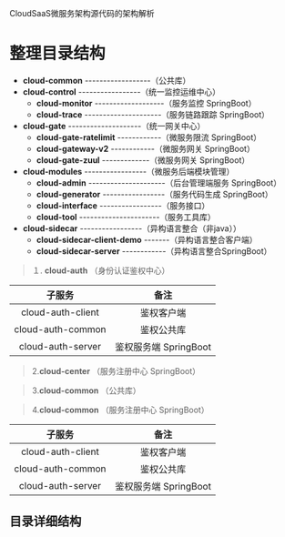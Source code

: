 CloudSaaS微服务架构源代码的架构解析

# 整理目录结构


* **cloud-common** ------------------（公共库）
* **cloud-control** -----------------（统一监控运维中心）
  * **cloud-monitor** -------------------（服务监控 SpringBoot）
  * **cloud-trace** ---------------------（服务链路跟踪 SpringBoot）
* **cloud-gate** --------------------（统一网关中心）
  * **cloud-gate-ratelimit** ------------（微服务限流 SpringBoot）
  * **cloud-gateway-v2** ------------（微服务网关 SpringBoot）
  * **cloud-gate-zuul** -------------（微服务网关 SpringBoot）
* **cloud-modules** -----------------（微服务后端模块管理）
  * **cloud-admin** ---------------------（后台管理端服务 SpringBoot）
  * **cloud-generator** -----------------（服务代码生成 SpringBoot）
  * **cloud-interface** -----------------（服务接口）
  * **cloud-tool** ----------------------（服务工具库）
* **cloud-sidecar** -----------------（异构语言整合（非java））
  * **cloud-sidecar-client-demo** -------（异构语言整合客户端）
  * **cloud-sidecar-server** ------------（异构语言整合SpringBoot）

> １. **cloud-auth** （身份认证鉴权中心）

| **子服务** | **备注** |
| :---: | :---: |
| cloud-auth-client | 鉴权客户端 |
| cloud-auth-common | 鉴权公共库 |
| cloud-auth-server | 鉴权服务端 SpringBoot |

> 2.**cloud-center** （服务注册中心 SpringBoot）

> 3.**cloud-common** （公共库）

> 4.**cloud-common** （服务注册中心 SpringBoot）

| **子服务** | **备注** |
| :---: | :---: |
| cloud-auth-client | 鉴权客户端 |
| cloud-auth-common | 鉴权公共库 |
| cloud-auth-server | 鉴权服务端 SpringBoot |

## 

## 

## 目录详细结构



